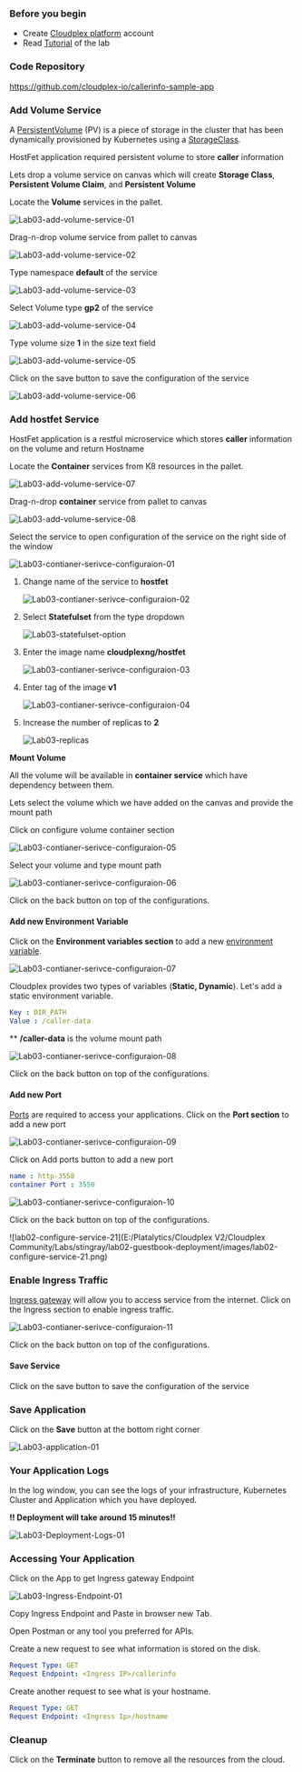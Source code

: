 ### Before you begin

- Create [Cloudplex platform](https://app.cloudplex.io/register) account
- Read [Tutorial](cloudplex.io/tutorials/deployment) of the lab

### Code Repository

https://github.com/cloudplex-io/callerinfo-sample-app

### Add Volume Service

A [PersistentVolume](https://kubernetes.io/docs/concepts/storage/persistent-volumes/) (PV) is a piece of storage in the cluster that has been dynamically provisioned by Kubernetes using a [StorageClass](https://kubernetes.io/docs/concepts/storage/storage-classes).

HostFet application required persistent volume to store **caller** information

Lets drop a volume service on canvas which will create **Storage Class**, **Persistent Volume Claim**, and **Persistent Volume** 

Locate the **Volume** services in the pallet.

![Lab03-add-volume-service-01](images/Lab03-add-volume-service-01.png)

Drag-n-drop volume service from pallet to canvas

![Lab03-add-volume-service-02](images/Lab03-add-volume-service-02.png)

Type namespace **default** of the service

![Lab03-add-volume-service-03](images/Lab03-add-volume-service-03.png)

Select Volume type **gp2** of the service

![Lab03-add-volume-service-04](images/Lab03-add-volume-service-04.png)

Type volume size **1** in the size text field

![Lab03-add-volume-service-05](images/Lab03-add-volume-service-05.png)

Click on the save button to save the configuration of the service

![Lab03-add-volume-service-06](images/Lab03-add-volume-service-06.png)

### Add hostfet Service

HostFet application is a restful microservice which stores **caller** information on the volume and return Hostname

Locate the **Container** services from K8 resources in the pallet.

![Lab03-add-volume-service-07](images/Lab03-add-volume-service-07.png)

Drag-n-drop **container** service from pallet to canvas

![Lab03-add-volume-service-08](images/Lab03-add-volume-service-08.png)

Select the service to open configuration of the service on the right side of the window

![Lab03-contianer-serivce-configuraion-01](images/Lab03-contianer-serivce-configuraion-01.png)

1. Change name of the service to **hostfet**

   ![Lab03-contianer-serivce-configuraion-02](images/Lab03-contianer-serivce-configuraion-02.png)

2. Select **Statefulset** from the type dropdown

   ![Lab03-statefulset-option](images/Lab03-statefulset.png)

3. Enter the image name **cloudplexng/hostfet**

   ![Lab03-contianer-serivce-configuraion-03](images/Lab03-contianer-serivce-configuraion-03.png)

4. Enter tag of the image **v1**

   ![Lab03-contianer-serivce-configuraion-04](images/Lab03-contianer-serivce-configuraion-04.png)

5. Increase the number of replicas to **2**

   ![Lab03-replicas](images/Lab03-replicas.png)


**Mount Volume**

All the volume will be available in **container service** which have dependency between them. 

Lets select the volume which we have added on the canvas and provide the mount path

Click on configure volume container section

![Lab03-contianer-serivce-configuraion-05](images/Lab03-contianer-serivce-configuraion-05.png)

Select your volume and type mount path

![Lab03-contianer-serivce-configuraion-06](images/Lab03-contianer-serivce-configuraion-06.png)

Click on the back button on top of the configurations.



#### Add new Environment Variable

Click on the **Environment variables section** to add a new [environment variable](https://kubernetes.io/docs/tasks/inject-data-application/define-environment-variable-container/#define-an-environment-variable-for-a-container).

![Lab03-contianer-serivce-configuraion-07](images/Lab03-contianer-serivce-configuraion-07.png)



Cloudplex provides two types of variables (**Static, Dynamic**). Let's add a static environment variable.

```yaml
Key : DIR_PATH
Value : /caller-data
```
** **/caller-data** is the volume mount path


![Lab03-contianer-serivce-configuraion-08](images/Lab03-contianer-serivce-configuraion-08.png)

Click on the back button on top of the configurations.

#### Add new Port

[Ports](https://kubernetes.io/docs/concepts/services-networking/connect-applications-service/#the-kubernetes-model-for-connecting-containers) are required to access your applications. Click on the **Port section** to add a new port

![Lab03-contianer-serivce-configuraion-09](images/Lab03-contianer-serivce-configuraion-09.png)

Click on Add ports button to add a new port

```yaml
name : http-3550
container Port : 3550
```

![Lab03-contianer-serivce-configuraion-10](images/Lab03-contianer-serivce-configuraion-10.png)

Click on the back button on top of the configurations.

![lab02-configure-service-21](E:/Platalytics/Cloudplex V2/Cloudplex Community/Labs/stingray/lab02-guestbook-deployment/images/lab02-configure-service-21.png)


### Enable Ingress Traffic

​[Ingress gateway](https://istio.io/docs/tasks/traffic-management/ingress/ingress-control/) will allow you to access service from the internet. Click on the Ingress section to enable ingress traffic.

![Lab03-contianer-serivce-configuraion-11](images/Lab03-contianer-serivce-configuraion-11.png)

Click on the back button on top of the configurations.

#### Save Service

Click on the save button to save the configuration of the service

### Save Application

Click on the **Save** button at the bottom right corner

![Lab03-application-01](images/Lab03-application-01.png)



### Your Application Logs

In the log window, you can see the logs of your infrastructure, Kubernetes Cluster and Application which you have deployed.

**!! Deployment will take around 15 minutes!!** 

![Lab03-Deployment-Logs-01](images/Lab03-Deployment-Logs-01.png)



### Accessing Your Application

Click on the App to get Ingress gateway Endpoint

![Lab03-Ingress-Endpoint-01](images/Lab03-Ingress-Endpoint-01.png)


Copy Ingress Endpoint and Paste in browser new Tab. 

Open Postman or any tool you preferred for APIs.


Create a new request to see what information is stored on the disk.

```yaml
Request Type: GET
Request Endpoint: <Ingress IP>/callerinfo
```

Create another request to see what is your hostname.

```yaml
Request Type: GET
Request Endpoint: <Ingress Ip>/hostname
```


### Cleanup

Click on the **Terminate** button to remove all the resources from the cloud.
